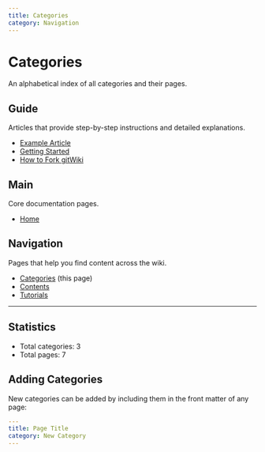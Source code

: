 ```yaml
---
title: Categories
category: Navigation
---
```


# Categories

An alphabetical index of all categories and their pages.

## Guide

Articles that provide step-by-step instructions and detailed explanations.

- [Example Article](/example-article)
- [Getting Started](/getting-started)
- [How to Fork gitWiki](/how-to-fork)

## Main

Core documentation pages.

- [Home](/)

## Navigation

Pages that help you find content across the wiki.

- [Categories](/categories) (this page)
- [Contents](/contents)
- [Tutorials](/tutorials)

---

## Statistics

- Total categories: 3
- Total pages: 7

## Adding Categories

New categories can be added by including them in the front matter of any page:

```yaml
---
title: Page Title
category: New Category
---
```
